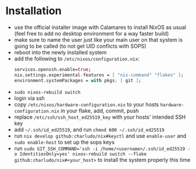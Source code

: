 # Installation

- use the official installer image with Calamares to install NixOS as usual (feel free to add no desktop environment for a way faster build)
- make sure to name the user just like your main user on that system is going to be called (to not get UID conflicts with SOPS)
- reboot into the newly installed system
- add the following to `/etc/nixos/configuration.nix`:
  ```nix
  services.openssh.enable=true;
  nix.settings.experimental-features = [ "nix-command" "flakes" ];
  environment.systemPackages = with pkgs; [ git ];
  ```
- `sudo nixos-rebuild switch`
- login via ssh
- copy `/etc/nixos/hardware-configuration.nix` to your hosts `hardware-configuration.nix` in your flake, add, commit, push
- replace `/etc/ssh/ssh_host_ed25519_key` with your hosts' intended SSH key
- add `~/.ssh/id_ed25519`, and run `chmod 600 ~/.ssh/id_ed25519`
- run `nix develop github:charludo/nix#keyctl` and use `enable-user` and `sudo enable-host` to set up the sops keys
- run `sudo GIT_SSH_COMMAND='ssh -i /home/<username>/.ssh/id_ed25519 -o IdentitiesOnly=yes' nixos-rebuild switch --flake github:charludo/nix#<your_host>` to install the system properly this time
